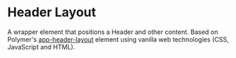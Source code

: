 # Header Layout

A wrapper element that positions a Header and other content. Based on Polymer's [app-header-layout](https://elements.polymer-project.org/elements/app-layout?active=app-header-layout) element using vanilla web technologies (CSS, JavaScript and HTML).